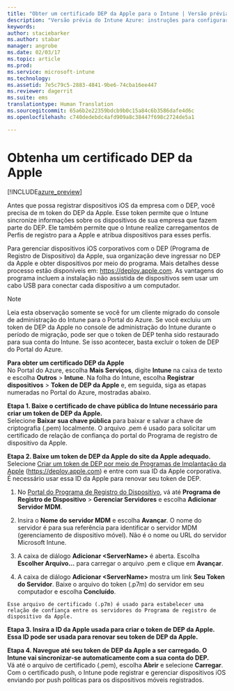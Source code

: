 ```yaml
---
title: "Obter um certificado DEP da Apple para o Intune | Versão prévia do Intune Azure | Microsoft Docs"
description: "Versão prévia do Intune Azure: instruções para configurar e carregar um certificado push de MDM, um pré-requisito para o gerenciamento de dispositivos Apple no Intune. "
keywords: 
author: staciebarker
ms.author: stabar
manager: angrobe
ms.date: 02/03/17
ms.topic: article
ms.prod: 
ms.service: microsoft-intune
ms.technology: 
ms.assetid: 7e5c79c5-2883-4841-9be6-74cba16ee447
ms.reviewer: dagerrit
ms.suite: ems
translationtype: Human Translation
ms.sourcegitcommit: 65a6b2e22359bdcb9b0c15a84c6b3586dafe4d6c
ms.openlocfilehash: c740dedebdc4afd909a8c38447f698c2724de5a1

---
```


# <a name="get-an-apple-dep-certificate"></a>Obtenha um certificado DEP da Apple 

[!INCLUDE[azure_preview](../includes/azure_preview.md)]

Antes que possa registrar dispositivos iOS da empresa com o DEP, você precisa de m token do DEP da Apple. Esse token permite que o Intune sincronize informações sobre os dispositivos de sua empresa que fazem parte do DEP. Ele também permite que o Intune realize carregamentos de Perfis de registro para a Apple e atribua dispositivos para esses perfis.

Para gerenciar dispositivos iOS corporativos com o DEP (Programa de Registro de Dispositivo) da Apple, sua organização deve ingressar no DEP da Apple e obter dispositivos por meio do programa. Mais detalhes desse processo estão disponíveis em: https://deploy.apple.com. As vantagens do programa incluem a instalação não assistida de dispositivos sem usar um cabo USB para conectar cada dispositivo a um computador.

> [!NOTE]
> Leia esta observação somente se você for um cliente migrado do console de administração do Intune para o Portal do Azure. Se você excluiu um token de DEP da Apple no console de administração do Intune durante o período de migração, pode ser que o token de DEP tenha sido restaurado para sua conta do Intune. Se isso acontecer, basta excluir o token de DEP do Portal do Azure. 

**Para obter um certificado DEP da Apple**</br>
No Portal do Azure, escolha **Mais Serviços**, digite **Intune** na caixa de texto e escolha **Outros** > **Intune**. Na folha do Intune, escolha **Registrar dispositivos** > **Token de DEP da Apple** e, em seguida, siga as etapas numeradas no Portal do Azure, mostradas abaixo.

**Etapa 1. Baixe o certificado de chave pública do Intune necessário para criar um token de DEP da Apple.**<br>
Selecione **Baixar sua chave pública** para baixar e salvar a chave de criptografia (.pem) localmente. O arquivo .pem é usado para solicitar um certificado de relação de confiança do portal do Programa de registro de dispositivo da Apple.

**Etapa 2. Baixe um token de DEP da Apple do site da Apple adequado.**<br>
Selecione [Criar um token de DEP por meio de Programas de Implantação da Apple](https://deploy.apple.com) (https://deploy.apple.com) e entre com sua ID da Apple corporativa. É necessário usar essa ID da Apple para renovar seu token de DEP.

   1.  No [Portal do Programa de Registro do Dispositivo](https://deploy.apple.com), vá até **Programa de Registro de Dispositivo** &gt; **Gerenciar Servidores** e escolha **Adicionar Servidor MDM**.

   2.  Insira o **Nome do servidor MDM** e escolha **Avançar**. O nome do servidor é para sua referência para identificar o servidor MDM (gerenciamento de dispositivo móvel). Não é o nome ou URL do servidor Microsoft Intune.

   3.  A caixa de diálogo **Adicionar &lt;ServerName&gt;** é aberta. Escolha **Escolher Arquivo…** para carregar o arquivo .pem e clique em **Avançar**.

   4.  A caixa de diálogo **Adicionar &lt;ServerName&gt;** mostra um link **Seu Token do Servidor**. Baixe o arquivo do token (.p7m) do servidor em seu computador e escolha **Concluído**.

    Esse arquivo de certificado (.p7m) é usado para estabelecer uma relação de confiança entre os servidores do Programa de registro de dispositivo da Apple.

**Etapa 3. Insira a ID da Apple usada para criar o token de DEP da Apple. Essa ID pode ser usada para renovar seu token de DEP da Apple.**

**Etapa 4. Navegue até seu token de DEP da Apple a ser carregado. O Intune vai sincronizar-se automaticamente com a sua conta do DEP.**<br>
Vá até o arquivo de certificado (.pem), escolha **Abrir** e selecione **Carregar**. Com o certificado push, o Intune pode registrar e gerenciar dispositivos iOS enviando por push políticas para os dispositivos móveis registrados.



<!--HONumber=Feb17_HO1-->


